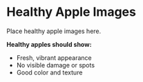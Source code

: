 # Healthy Apple Images

Place healthy apple images here.

**Healthy apples should show:**
- Fresh, vibrant appearance
- No visible damage or spots
- Good color and texture
